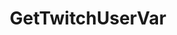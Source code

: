 ---
name: GetTwitchUserVar
title: GetTwitchUserVar
description: Get the value of a user global variable for a specific Twitch user, by username
parameters:
  - import: UserName
  - import: GlobalVarName
  - import: GlobalPersisted
---